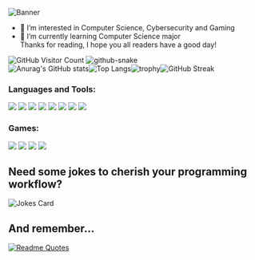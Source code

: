 <!-- For banner -->
![Banner](https://user-images.githubusercontent.com/108221736/228186373-063ac4f5-af1a-4b86-b7fe-df4051f2de18.png)

<!-- For main text -->
- 👀 I’m interested in Computer Science, Cybersecurity and Gaming
- 🌱 I’m currently learning Computer Science major <br>
Thanks for reading, I hope you all readers have a good day!

<!-- For GitHub statistics -->
<img src="https://komarev.com/ghpvc/?username=Matthew-Eucaristo&color=orange" alt="GitHub Visitor Count">

  <!-- For Platane/snk Snake Contribution -->
<picture>
  <source media="(prefers-color-scheme: dark)" srcset="https://raw.githubusercontent.com/Matthew-Eucaristo/Matthew-Eucaristo/output/github-snake-dark.svg" />
  <source media="(prefers-color-scheme: light)" srcset="https://raw.githubusercontent.com/Matthew-Eucaristo/Matthew-Eucaristo/output/github-snake.svg" />
  <img alt="github-snake" src="https://raw.githubusercontent.com/Matthew-Eucaristo/Matthew-Eucaristo/output/github-contribution-grid-snake.svg" />
</picture>


<div style="display:flex; flex-wrap: wrap;">
  <img src="https://github-readme-stats.vercel.app/api?username=Matthew-Eucaristo&show_icons=true&theme=radical" alt="Anurag's GitHub stats">
  <img src="https://github-readme-stats.vercel.app/api/top-langs/?username=Matthew-Eucaristo&show_icons=true&theme=radical" alt="Top Langs">
  <img src="https://github-profile-trophy.vercel.app/?username=Matthew-Eucaristo&theme=radical" alt="trophy">
  <img src="https://github-readme-streak-stats.herokuapp.com/?user=Matthew-Eucaristo&theme=radical" alt="GitHub Streak">
</div>

<!-- For Languages and tools -->
<h3 align="left">Languages and Tools:</h3>
<p align="left"> 
<img src="https://img.shields.io/badge/Python-14354C?style=for-the-badge&logo=python&logoColor=white">
<img src="https://img.shields.io/badge/HTML-239120?style=for-the-badge&logo=html5&logoColor=white">
<img src="https://img.shields.io/badge/CSS-239120?&style=for-the-badge&logo=css3&logoColor=white">
<img src="https://img.shields.io/badge/JavaScript-F7DF1E?style=for-the-badge&logo=javascript&logoColor=black">
<img src="https://img.shields.io/badge/Java-ED8B00?style=for-the-badge&logo=java&logoColor=white">

<img src="https://img.shields.io/badge/PHP-777BB4?style=for-the-badge&logo=php&logoColor=white">
<img src="https://img.shields.io/badge/Rust-000000?style=for-the-badge&logo=rust&logoColor=white">
<img src="https://img.shields.io/badge/Java-ED8B00?style=for-the-badge&logo=java&logoColor=white">
</p>

<!-- For Games -->
<h3 align="left">Games:</h3>
<p align="left">
<img src="https://img.shields.io/badge/Battle.net-000?style=for-the-badge&logo=battle.net&logoColor=148EFF">
<img src="https://img.shields.io/badge/Riot_Games-D32936?style=for-the-badge&logo=riot-games&logoColor=white">
<img src="https://img.shields.io/badge/Steam-000000?style=for-the-badge&logo=steam&logoColor=white">
<img src="https://img.shields.io/badge/PlayStation-003791?style=for-the-badge&logo=playstation&logoColor=white">
</p>

<!-- For Jokes -->
<h2>Need some jokes to cherish your programming workflow?</h2>
<img src="https://readme-jokes.vercel.app/api?theme=radical" alt="Jokes Card" />

<!-- For Quotes -->
## And remember...
[![Readme Quotes](https://quotes-github-readme.vercel.app/api?type=horizontal&theme=radical)](https://github.com/piyushsuthar/github-readme-quotes)

<!---
Matthew-Eucaristo/Matthew-Eucaristo is a ✨ special ✨ repository because its `README.md` (this file) appears on your GitHub profile.
You can click the Preview link to take a look at your changes.
--->

